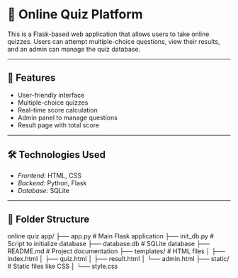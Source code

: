 # 🧠 Online Quiz Platform

This is a Flask-based web application that allows users to take online quizzes. Users can attempt multiple-choice questions, view their results, and an admin can manage the quiz database.

---

## 🚀 Features

- User-friendly interface
- Multiple-choice quizzes
- Real-time score calculation
- Admin panel to manage questions
- Result page with total score

---

## 🛠️ Technologies Used

- *Frontend:* HTML, CSS
- *Backend:* Python, Flask
- *Database:* SQLite

---

## 📁 Folder Structure

online quiz app/ ├── app.py               # Main Flask application ├── init_db.py           # Script to initialize database ├── database.db          # SQLite database ├── README.md            # Project documentation ├── templates/           # HTML files │   ├── index.html │   ├── quiz.html │   ├── result.html │   └── admin.html ├── static/              # Static files like CSS │   └── style.css



